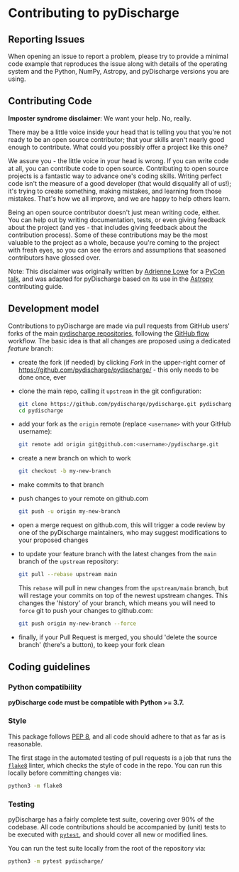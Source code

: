 # Contributing to pyDischarge

## Reporting Issues

When opening an issue to report a problem, please try to provide a minimal code
example that reproduces the issue along with details of the operating
system and the Python, NumPy, Astropy, and pyDischarge versions you are using.

## Contributing Code

**Imposter syndrome disclaimer**: We want your help. No, really.

There may be a little voice inside your head that is telling you that you're not
ready to be an open source contributor; that your skills aren't nearly good
enough to contribute. What could you possibly offer a project like this one?

We assure you - the little voice in your head is wrong. If you can write code at
all, you can contribute code to open source. Contributing to open source
projects is a fantastic way to advance one's coding skills. Writing perfect code
isn't the measure of a good developer (that would disqualify all of us!); it's
trying to create something, making mistakes, and learning from those
mistakes. That's how we all improve, and we are happy to help others learn.

Being an open source contributor doesn't just mean writing code, either. You can
help out by writing documentation, tests, or even giving feedback about the
project (and yes - that includes giving feedback about the contribution
process). Some of these contributions may be the most valuable to the project as
a whole, because you're coming to the project with fresh eyes, so you can see
the errors and assumptions that seasoned contributors have glossed over.

Note: This disclaimer was originally written by
[Adrienne Lowe](https://github.com/adriennefriend) for a
[PyCon talk](https://www.youtube.com/watch?v=6Uj746j9Heo), and was adapted for
pyDischarge based on its use in the [Astropy](https://github.com/astropy/astropy/)
contributing guide.

## Development model

Contributions to pyDischarge are made via pull requests from GitHub users' forks of
the main [pydischarge repositories](https://github.com/pydischarge/pydischarge), following the
[GitHub flow](https://guides.github.com/introduction/flow/) workflow.
The basic idea is that all changes are proposed using a dedicated _feature_
branch:

- create the fork (if needed) by clicking _Fork_ in the upper-right corner of
  <https://github.com/pydischarge/pydischarge/> - this only needs to be done once, ever

- clone the main repo, calling it `upstream` in the git configuration:

  ```bash
  git clone https://github.com/pydischarge/pydischarge.git pydischarge --origin upstream
  cd pydischarge
  ```

- add your fork as the `origin` remote (replace `<username>` with your
  GitHub username):

  ```bash
  git remote add origin git@github.com:<username>/pydischarge.git
  ```

- create a new branch on which to work

  ```bash
  git checkout -b my-new-branch
  ```

- make commits to that branch

- push changes to your remote on github.com

  ```bash
  git push -u origin my-new-branch
  ```

- open a merge request on github.com, this will trigger a code review by one
  of the pyDischarge maintainers, who may suggest modifications to your proposed
  changes

- to update your feature branch with the latest changes from the `main` branch
  of the `upstream` repository:

  ```bash
  git pull --rebase upstream main
  ```

  This `rebase` will pull in new changes from the `upstream/main` branch, but will
  restage your commits on top of the newest upstream changes.
  This changes the 'history' of your branch, which means you will need to `force`
  git to push your changes to github.com:

  ```bash
  git push origin my-new-branch --force
  ```

- finally, if your Pull Request is merged, you should 'delete the source branch'
  (there's a button), to keep your fork clean

## Coding guidelines

### Python compatibility

**pyDischarge code must be compatible with Python >= 3.7.**

### Style

This package follows [PEP 8](https://www.python.org/dev/peps/pep-0008/),
and all code should adhere to that as far as is reasonable.

The first stage in the automated testing of pull requests is a job that runs
the [`flake8`](http://flake8.pycqa.org) linter, which checks the style of code
in the repo. You can run this locally before committing changes via:

```bash
python3 -m flake8
```

### Testing

pyDischarge has a fairly complete test suite, covering over 90% of the codebase.
All code contributions should be accompanied by (unit) tests to be executed with
[`pytest`](https://docs.pytest.org/en/latest/), and should cover
all new or modified lines.

You can run the test suite locally from the root of the repository via:

```bash
python3 -m pytest pydischarge/
```
